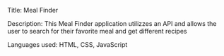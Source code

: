 Title:
  Meal Finder
  
Description:
  This Meal Finder application utilizzes an API and allows the user to search for their favorite meal and get different recipes
  
Languages used:
  HTML, CSS, JavaScript
